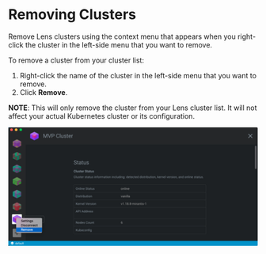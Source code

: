# Removing Clusters

Remove Lens clusters using the context menu that appears when you right-click the cluster in the left-side menu that you want to remove. 

To remove a cluster from your cluster list:

1. Right-click the name of the cluster in the left-side menu that you want to remove. 
2. Click **Remove**.

**NOTE**: This will only remove the cluster from your Lens cluster list. It will not affect your actual Kubernetes cluster or its configuration.

![Remove Cluster](images/remove-cluster.png)